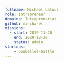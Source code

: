 ```yaml
---
fullname: Michaël Latour
role: Intrapreneur
domaine: Intraprenariat
github: mi-cha-el
missions: 
  - start: 2019-11-20
    end: 2020-12-30
    status: admin
startups: 
    - poubelles-battle
---
```

